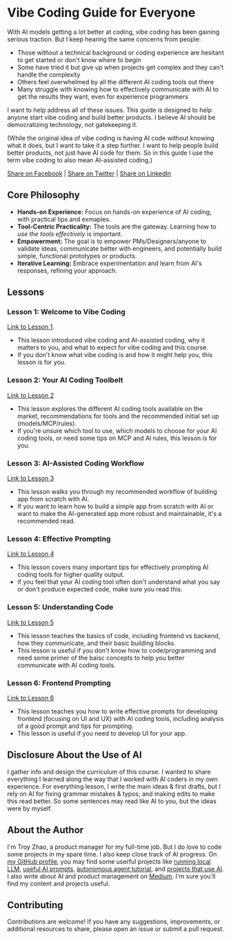 # Vibe Coding Guide for Everyone

With AI models getting a lot better at coding, vibe coding has been gaining serious traction. But I keep hearing the same concerns from people:

- Those without a technical background or coding experience are hesitant to get started or don't know where to begin
- Some have tried it but give up when projects get complex and they can't handle the complexity
- Others feel overwhelmed by all the different AI coding tools out there
- Many struggle with knowing how to effectively communicate with AI to get the results they want, even for experience programmers

I want to help address all of these issues. This guide is designed to help anyone start vibe coding and build better products. I believe AI should be democratizing technology, not gatekeeping it.

(While the original idea of vibe coding is having AI code without knowing what it does, but I want to take it a step further. I want to help people build better products, not just have AI code for them. So in this guide I use the term vibe coding to also mean AI-assisted coding.)

[Share on Facebook](https://www.facebook.com/sharer/sharer.php?u=https%3A//github.com/Troyanovsky/vibe-coding-guide) | [Share on Twitter](https://twitter.com/intent/tweet?text=https%3A//github.com/Troyanovsky/vibe-coding-guide) | [Share on LinkedIn](https://www.linkedin.com/shareArticle?mini=true&url=https%3A//www.facebook.com/sharer/sharer.php?u=https%253A//github.com/Troyanovsky/vibe-coding-guide)


## Core Philosophy

*   **Hands-on Experience:** Focus on hands-on experience of AI coding, with practical tips and exmaples.
*   **Tool-Centric Practicality:** The tools are the gateway. Learning how to *use the tools effectively* is important.
*   **Empowerment:** The goal is to empower PMs/Designers/anyone to validate ideas, communicate better with engineers, and potentially build simple, functional prototypes or products.
*   **Iterative Learning:** Embrace experimentation and learn from AI's responses, refining your approach.

## Lessons

### Lesson 1: Welcome to Vibe Coding
[Link to Lesson 1](en/Lesson_1_Intro.md).

- This lesson introduced vibe coding and AI-assisted coding, why it matters to you, and what to expect for vibe coding and this course.
- If you don't know what vibe coding is and how it might help you, this lesson is for you.

### Lesson 2: Your AI Coding Toolbelt
[Link to Lesson 2](en/Lesson_2_Tools.md)

- This lesson explores the different AI coding tools available on the market, recommendations for tools and the recommended initial set up (models/MCP/rules).
- If you're unsure which tool to use, which models to choose for your AI coding tools, or need some tips on MCP and AI rules, this lesson is for you.

### Lesson 3: AI-Assisted Coding Workflow
[Link to Lesson 3](en/Lesson_3_Workflow.md)

- This lesson walks you through my recommended workflow of building app from scratch with AI.
- If you want to learn how to build a simple app from scratch with AI or want to make the AI-generated app more robust and maintainable, it's a recommended read.

### Lesson 4: Effective Prompting
[Link to Lesson 4](en/Lesson_4_Prompt.md)

- This lesson covers many important tips for effectively prompting AI coding tools for higher quality output.
- If you feel that your AI coding tool often don't understand what you say or don't produce expected code, make sure you read this.

### Lesson 5: Understanding Code
[Link to Lesson 5](en/Lesson_5_Code_Basics.md)

- This lesson teaches the basics of code, including frontend vs backend, how they communicate, and their basic building blocks.
- This lesson is useful if you don't know how to code/programming and need some primer of the baisc concepts to help you better communicate with AI coding tools.

### Lesson 6: Frontend Prompting
[Link to Lesson 6](en/Lesson_6_Frontend_Prompt.md)

- This lesson teaches you how to write effective prompts for developing frontend (focusing on UI and UX) with AI coding tools, including analysis of a good prompt and tips for prompting.
- This lesson is useful if you need to develop UI for your app.

## Disclosure About the Use of AI
I gather info and design the curriculum of this course. I wanted to share everything I learned along the way that I worked with AI coders in my own experience. For everything lesson, I write the main ideas & first drafts, but I rely on AI for fixing grammar mistakes & typos, and making edits to make this read better. So some sentences may read like AI to you, but the ideas were by myself.

## About the Author
I'm Troy Zhao, a product manager for my full-time job. But I do love to code some projects in my spare time. I also keep close track of AI progress. On [my GitHub profile](https://github.com/Troyanovsky), you may find some userful projects like [running local LLM](https://github.com/Troyanovsky/Local-LLM-Comparison-Colab-UI), [useful AI prompts](https://github.com/Troyanovsky/AI-Professional-Prompts), [autonomous agent tutorial](https://github.com/Troyanovsky/autonomous_agent_tutorial), and [projects that use AI](https://github.com/Troyanovsky/Building-with-GenAI). I also write about AI and product management on [Medium](https://medium.com/@guodong_zhao). I'm sure you'll find my content and projects useful.

## Contributing

Contributions are welcome! If you have any suggestions, improvements, or additional resources to share, please open an issue or submit a pull request.

